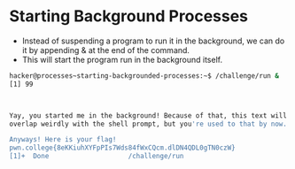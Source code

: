 # Starting Background Processes
- Instead of suspending a program to run it in the background, we can do it by appending & at the end of the command.
- This will start the program run in the background itself.

```bash
hacker@processes~starting-backgrounded-processes:~$ /challenge/run &
[1] 99



Yay, you started me in the background! Because of that, this text will probably
overlap weirdly with the shell prompt, but you're used to that by now...

Anyways! Here is your flag!
pwn.college{8eKKiuhXYFpPIs7Wds84fWxCQcm.dlDN4QDL0gTN0czW}
[1]+  Done                    /challenge/run
```
